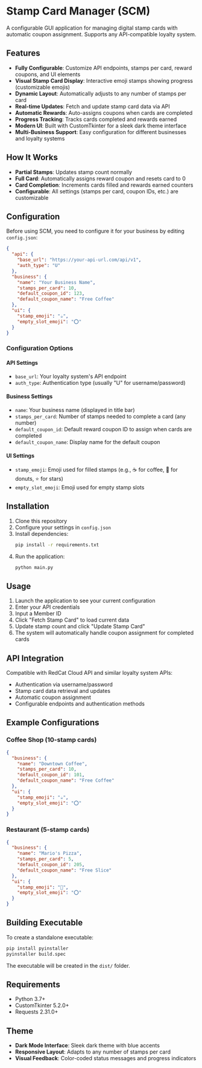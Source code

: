 # Stamp Card Manager (SCM)

A configurable GUI application for managing digital stamp cards with automatic coupon assignment. Supports any API-compatible loyalty system.

## Features

- **Fully Configurable**: Customize API endpoints, stamps per card, reward coupons, and UI elements
- **Visual Stamp Card Display**: Interactive emoji stamps showing progress (customizable emojis)
- **Dynamic Layout**: Automatically adjusts to any number of stamps per card
- **Real-time Updates**: Fetch and update stamp card data via API
- **Automatic Rewards**: Auto-assigns coupons when cards are completed
- **Progress Tracking**: Tracks cards completed and rewards earned
- **Modern UI**: Built with CustomTkinter for a sleek dark theme interface
- **Multi-Business Support**: Easy configuration for different businesses and loyalty systems

## How It Works

- **Partial Stamps**: Updates stamp count normally
- **Full Card**: Automatically assigns reward coupon and resets card to 0
- **Card Completion**: Increments cards filled and rewards earned counters
- **Configurable**: All settings (stamps per card, coupon IDs, etc.) are customizable

## Configuration

Before using SCM, you need to configure it for your business by editing `config.json`:

```json
{
  "api": {
    "base_url": "https://your-api-url.com/api/v1",
    "auth_type": "U"
  },
  "business": {
    "name": "Your Business Name",
    "stamps_per_card": 10,
    "default_coupon_id": 123,
    "default_coupon_name": "Free Coffee"
  },
  "ui": {
    "stamp_emoji": "☕",
    "empty_slot_emoji": "⭕"
  }
}
```

### Configuration Options

#### API Settings
- `base_url`: Your loyalty system's API endpoint
- `auth_type`: Authentication type (usually "U" for username/password)

#### Business Settings
- `name`: Your business name (displayed in title bar)
- `stamps_per_card`: Number of stamps needed to complete a card (any number)
- `default_coupon_id`: Default reward coupon ID to assign when cards are completed
- `default_coupon_name`: Display name for the default coupon

#### UI Settings
- `stamp_emoji`: Emoji used for filled stamps (e.g., ☕ for coffee, 🍩 for donuts, ⭐ for stars)
- `empty_slot_emoji`: Emoji used for empty stamp slots

## Installation

1. Clone this repository
2. Configure your settings in `config.json`
3. Install dependencies:
   ```bash
   pip install -r requirements.txt
   ```
4. Run the application:
   ```bash
   python main.py
   ```

## Usage

1. Launch the application to see your current configuration
2. Enter your API credentials
3. Input a Member ID
4. Click "Fetch Stamp Card" to load current data
5. Update stamp count and click "Update Stamp Card"
6. The system will automatically handle coupon assignment for completed cards

## API Integration

Compatible with RedCat Cloud API and similar loyalty system APIs:
- Authentication via username/password
- Stamp card data retrieval and updates
- Automatic coupon assignment
- Configurable endpoints and authentication methods

## Example Configurations

### Coffee Shop (10-stamp cards)
```json
{
  "business": {
    "name": "Downtown Coffee",
    "stamps_per_card": 10,
    "default_coupon_id": 101,
    "default_coupon_name": "Free Coffee"
  },
  "ui": {
    "stamp_emoji": "☕",
    "empty_slot_emoji": "⭕"
  }
}
```

### Restaurant (5-stamp cards)
```json
{
  "business": {
    "name": "Mario's Pizza",
    "stamps_per_card": 5,
    "default_coupon_id": 205,
    "default_coupon_name": "Free Slice"
  },
  "ui": {
    "stamp_emoji": "🍕",
    "empty_slot_emoji": "⭕"
  }
}
```

## Building Executable

To create a standalone executable:

```bash
pip install pyinstaller
pyinstaller build.spec
```

The executable will be created in the `dist/` folder.

## Requirements

- Python 3.7+
- CustomTkinter 5.2.0+
- Requests 2.31.0+

## Theme

- **Dark Mode Interface**: Sleek dark theme with blue accents
- **Responsive Layout**: Adapts to any number of stamps per card
- **Visual Feedback**: Color-coded status messages and progress indicators